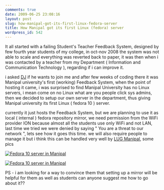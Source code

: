 ```yaml
---
comments: true
date: 2009-06-25 23:08:16
layout: post
slug: how-manipal-got-its-first-linux-fedora-server
title: How Manipal got its first Linux (fedora) server
wordpress_id: 542
---
```


It all started with a failing Student's Teacher Feedback System, designed by few fourth year students of my college, in oct-nov 2008 the system was not able to scale and everything was reverted back to paper, it was then when i was contacted by a teacher from my Department ( Information and Communication Technology ), regarding if i can improve it.

i asked [DJ](http://djsh.net) if he wants to join me and after few weeks of coding there it was Manipal university's  first (working) Feedback System, when the point of hosting it came, i was surprised to find Manipal University has no Linux servers, i mean come on no Linux what are you people click sys admins, then we decided to setup our own server in the department, thus giving Manipal university its first Linux ( fedora 10 ) server.

currently it just hosts the Feedback System, but we are planning to use it as local ( internal ) fedora repository mirror, we need permission from the WiFi provider ION because almost all the students use only WiFi and not LAN, last time we tried we were denied by saying " You are  a threat to our network ", lets see how it goes this time. we will also require people to manage it but i think this can be handled very well by [LUG Manipal](http://lugmanipal.org), some pics

[![Fedora 10 server in Manipal](http://files.ankurs.com/09032009001-300x225.jpg)](http://files.ankurs.com/09032009001.jpg)

[![Fedora 10 server in Manipal](http://files.ankurs.com/09032009002-300x225.jpg)](http://files.ankurs.com/09032009002.jpg)

PS - i am looking for a way to convince them that setting up a mirror will be helpful for them as well as students can anyone suggest me how to go about it??
